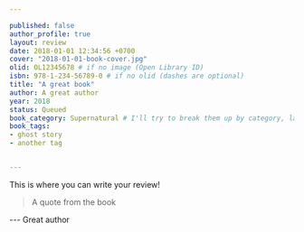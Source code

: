```yaml
---

published: false
author_profile: true
layout: review
date: 2018-01-01 12:34:56 +0700
cover: "2018-01-01-book-cover.jpg"
olid: OL12345678 # if no image (Open Library ID)
isbn: 978-1-234-56789-0 # if no olid (dashes are optional)
title: "A great book"
author: A great author
year: 2018
status: Queued 
book_category: Supernatural # I'll try to break them up by category, later
book_tags:
- ghost story
- another tag


---
```


This is where you can write your review!

> A quote from the book

--- Great author
